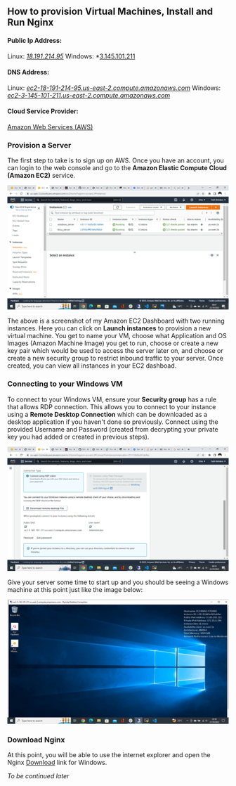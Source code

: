 ## How to provision Virtual Machines, Install and Run Nginx

#### Public Ip Address:
Linux: *[18.191.214.95](http://18.191.214.95)*
Windows: *[3.145.101.211](http://3.145.101.211)

#### DNS Address:
Linux: *[ec2-18-191-214-95.us-east-2.compute.amazonaws.com](http://ec2-18-191-214-95.us-east-2.compute.amazonaws.com)*
Windows: *[ec2-3-145-101-211.us-east-2.compute.amazonaws.com](http://ec2-3-145-101-211.us-east-2.compute.amazonaws.com)*

#### Cloud Service Provider:
[Amazon Web Services (AWS)](https://aws.amazon.com)

### Provision a Server
The first step to take is to sign up on AWS. Once you have an account, you can login to the web console and go to the **Amazon Elastic Compute Cloud (Amazon EC2)** service.

![EC2 Dashboard](img/Screenshot%20(9).png)

The above is a screenshot of my Amazon EC2 Dashboard with two running instances. Here you can click on **Launch instances** to provision a new virtual machine. You get to name your VM, choose what Application and OS Images (Amazon Machine Image) you get to run, choose or create a new key pair which would be used to access the server later on, and choose or create a new security group to restrict inbound traffic to your server. Once created, you can view all instances in your EC2 dashboad.

### Connecting to your Windows VM
To connect to your Windows VM, ensure your **Security group** has a rule that allows RDP connection. This allows you to connect to your instance using a **Remote Desktop Connection** which can be downloaded as a desktop application if you haven't done so previously. Connect using the provided Username and Password (created from decrypting your private key you had added or created in previous steps).

![Connect using RDP](img/Screenshot%20(10).png)

Give your server some time to start up and you should be seeing a Windows machine at this point just like the image below:

![AWS Microsoft Windows VM](img/Screenshot%20(7).png)

### Download Nginx
At this point, you will be able to use the internet explorer and open the Nginx [Download](http://nginx.org/en/download.html) link for Windows.

*To be continued later*

